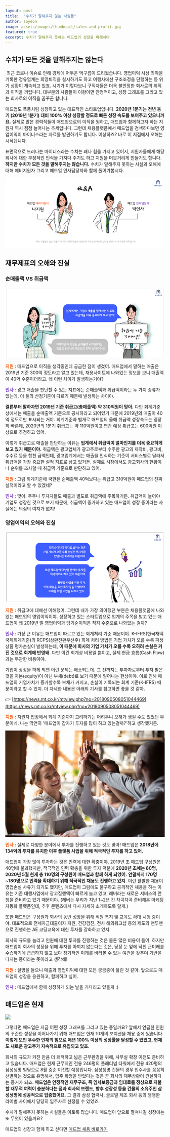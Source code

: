 ```yaml
---
layout: post
title:  "수치가 말해주지 않는 사실들"
author: soyeon
image: assets/images/thumbnail/sales-and-profit.jpg
featured: true
excerpt: 수치가 말해주지 못하는 매드업의 성장을 파헤치다
---
```


## 수치가 모든 것을 말해주지는 않는다
​
최근 코로나 이슈로 인해 경제에 어두운 먹구름이 드리웠습니다. 영업이익 사상 최악을 기록한 정유업계는 희망퇴직을 실시하기도 하고 여행사에선 구조조정을 단행하는 등 위기 상황이 계속되고 있죠. 시기가 이렇다보니 구직자들은 더욱 불안정한 회사로의 취직과 이직을 꺼립니다. 대부분의 사람들이 이왕이면 안정적이고, 성장 그래프를 그리고 있는 회사로의 이직을 꿈꾸곤 합니다.

매드업도 폭풍처럼 성장하고 있는 대표적인 스타트업입니다. **2020년 1분기는 전년 동기 (2019년 1분기) 대비 100% 이상 성장할 정도로 빠른 성장 속도를 보여주고 있으니까요.** 실제로 많은 경력직들이 매드업으로의 이직을 원하고, 매드업과 함께하고자 하는 지원자 역시 점점 늘어나는 추세입니다. 그런데 채용플랫폼에서 매드업을 검색하다보면 영업이익이 마이너스라는 자료를 발견하기도 합니다. 이상하죠? 바로 이 지점에서 오해는 시작됩니다.

표면적으로 드러나는 마이너스라는 수치는 꽤나 힘을 가지고 있어서, 지원자들에게 해당 회사에 대한 부정적인 인식을 가져다 주기도 하고 지원을 머뭇거리게 만들기도 합니다. **하지만 수치가 모든 것을 말해주지는 않습니다.** 수치가 말해주지 못하는 사실과 오해에 대해 예비지원자 그리고 매드업 인사담당자와 함께 풀어가봅시다.

<img style="display:block;margin:0 auto;" src="../assets/images/sales-and-profit/2.jpg">

## 재무제표의 오해와 진실
### 순매출액 VS 취급액

<img style="display:block;margin:0 auto;" src="../assets/images/sales-and-profit/3.jpg">

<span style="color:#fa5200">**지원**</span> : 매드업으로 이직을 생각중인데 궁금한 점이 생겼어. 매드업에서 말하는 매출은 2019년 기준 300억 정도라고 알고 있는데, 채용사이트에 나와있는 정보를 보니 매출액이 40억 수준이더라고. 왜 이런 차이가 발생하는거야?

<span style="color:#7638c2">**인사**</span> : 광고 매출을 판단할 수 있는 지표에는 순매출액과 취급액이라는 두 가지 종류가 있는데, 이 둘의 산정기준이 다르기 때문에 발생하는 차이야.

**결론부터 말하자면 2019년 기준 취급고(총매출액) 약 310억원이 맞아.** 다만 회계기준 상에서는 매출을 순매출액 기준으로 공시하라고 되어있기 때문에 2019년의 매출이 40억 정도로만 표시되는 거야. 회계기준과 별개로 매드업의 올해 취급액 성장속도는 굉장히 빠른데, 2020년의 1분기 취급고는 약 110억원이고 연간 예상 취급고는 600억원 이상으로 추정하고 있어.

이렇게 취급고로 매출을 판단하는 이유는 **업계에서 취급액이 얼마인지를 더욱 중요하게 보고 있기 때문이야.** 취급액은 광고업체가 광고주로부터 수주한 광고의 제작비, 광고비, 수수료 등을 합친 금액인데, 광고업계에서는 매출을 인식하는 기준이 서비스별로 달라서 취급액을 가장 중요한 실적 지표로 삼고 있거든. 실제로 시장에서도 광고회사의 현황이나 순위를 조사할 때 취급액 기준으로 판단하고 있어.

<span style="color:#fa5200">**지원**</span> : 그럼 회계기준에 국한된 순매출액 40억보다는 취급고 310억원이 매드업의 진짜 실적이라고 할 수 있겠네?

<span style="color:#7638c2">**인사**</span> : 맞아. 주주나 투자자들도 매출과 별도로 취급액에 주목하거든. 취급액이 늘어야 기업도 성장한 것으로 보기 때문에, 취급액이 증가하고 있는 매드업이 성장 중이라는 사실에는 의심의 여지가 없지!


### 영업이익의 오해와 진실


<img style="display:block;margin:0 auto;" src="../assets/images/sales-and-profit/4.jpg">

<span style="color:#fa5200">**지원**</span> : 취급고에 대해선 이해했어. 그런데 내가 가장 의아했던 부분은 채용플랫폼에 나와 있는 매드업의 영업이익이야. 성장하고 있는 스타트업으로 업계의 주목을 받고 있는 매드업이 왜 2019년 말 영업이익과 당기순이익은 적자 수준으로 나와있는 걸까?

<span style="color:#7638c2">**인사**</span> : 가장 큰 이유는 매드업이 따르고 있는 회계처리 기준 때문이야. K-IFRS(한국채택국제회계기준)의 RCPS(상환전환우선주) 회계 처리 방법은 기업 가치가 오를 수록 파생상품 평가손실이 발생하는데, **이 때문에 회사의 기업 가치가 오를 수록 오히려 손실은 커진 것으로 회계에 반영돼.** 다만 이건 회계상 비용일 뿐이고, 실제 현금 흐름(Cash Flow)과는 무관한 비용이야.

기업이 상장을 하게 되면 이런 문제는 해소되는데, 그 전까지는 투자자로부터 투자 받은 것을 자본(equity)이 아닌 부채(debt)로 보기 때문에 일어나는 현상이야. 이로 인해 매드업의 기업가치가 증가할수록 부채가 커지고, 손실이 기록되는 회계 기준(K-IFRS) 때문이라고 할 수 있지. 더 자세한 내용은 아래의 기사를 참고하면 좋을 것 같아. 

👉 [https://news.mt.co.kr/mtview.php?no=2018090508051044469](https://news.mt.co.kr/mtview.php?no=2018090508051044469)

<span style="color:#fa5200">**지원**</span> : 지원자 입장에서 회계 기준까지 고려하기는 어려우니 오해가 생길 수도 있었던 부분이네. 나는 막연히 '매드업이 갑자기 투자를 많이 하고 있는걸까?'하고 생각했거든.

<img style="display:block;margin:0 auto;" src="../assets/images/sales-and-profit/5.jpg">

<span style="color:#fa5200">**인사**</span> : 실제로 다양한 분야에서 투자를 진행하고 있는 것도 맞아! 매드업은 **2018년에 134억의 투자를 유치한 이후 플랫폼 사업을 위해 적극적인 투자를 하고 있어.** 

매드업이 가장 많이 투자하는 것은 인력에 대한 확충이야. 2019년 초 매드업 구성원은 40명에 불과했지만, 적극적인 인력 확충을 위한 투자 덕분에 **2020년 초에는 80명, 2020년 5월 현재 총 110명의 구성원이 매드업과 함께 하게 되었어.** **연말까지 170명~180명으로 인력을 확대하기 위해 적극적인 채용도 진행하고 있지.** 이런 활발한 채용이 영업손실 사유가 되기도 했지만, 매드업이 그럼에도 불구하고 공격적인 채용을 하는 이유는 기존 대행사업에서 광고집행액이 빠르게 늘고 있고, 레버라는 새로운 서비스의 런칭을 준비하고 있기 때문이야. (레버는 우리가 지난 1~2년 간 차곡차곡 준비해온 마케팅 자동화 플랫폼인데, 추후 콘텐츠에서 다시 자세히 소개하도록 할게.)

또한 매드업은 구성원과 회사의 동반 성장을 위해 직원 복지 및 교육도 확대 시행 중이야. 대표적으로 전세자금대출이자 지원, 건강검진, 전사 해외워크샵 등의 제도와 맨투맨으로 진행하는 AE 코딩교육에 대한 투자를 강화하고 있지.

회사의 규모를 늘리고 인원에 대한 투자를 진행하는 것은 물론 많은 비용이 들어. 하지만 매드업이 회사의 성장을 위해 투자를 아끼지 않는다는 것은, 당장 눈 앞에 닥친 근미래를 수습하기에 급급하지 않고 보다 장기적인 미래를 바라볼 수 있는 여건을 갖추며 기반을 다지는 중이라는 뜻이라고 생각해!

<span style="color:#fa5200">**지원**</span> : 설명을 들으니 매출과 영업이익에 대한 모든 궁금증이 풀린 것 같아. 앞으로도 매드업의 성장을 응원하고, 함께하고 싶어.

<span style="color:#7638c2">**인사**</span> : 매드업에서 함께 성장하게 되는 날을 기다리고 있을게 :)

## 매드업은 현재

<img style="display:block;margin:0 auto;" src="../assets/images/sales-and-profit/6.jpg">

그렇다면 매드업은 지금 어떤 성장 그래프를 그리고 있는 중일까요? 앞에서 언급한 인원의 꾸준한 성장을 이어나가기 위해 매드업은 현재 10개의 포지션을 채용 중에 있습니다. **이렇게 모인 우수한 인재의 힘으로 매년 100% 이상의 성장률을 달성할 수 있었고, 현재도 새로운 광고주가 지속적으로 유입되고 있죠.**

회사의 규모가 커진 만큼 더 쾌적하고 넓은 근무환경을 위해, 사무실 확장 이전도 준비하고 있습니다. 매드업은 현재 근무지인 전용 246평의 플래티넘 타워에서 전용 420평의 삼성생명 빌딩으로 8월 중순 이전할 예정입니다. 삼성생명 건물의 경우 입주사를 꼼꼼히 선별하는 것으로 유명해서, 입주 확정을 받았다는 것은 곧 회사의 재무상황이 건실하다는 증거가 되죠. **매드업은 안정적인 재무구조, 즉 임차보증금과 임대료를 정상으로 지불할 재무적 여력이 충분하다는 점과 회사의 브랜드, 향후 성장성 등을 건물의 소유주인 삼성생명에 성공적으로 입증했어요.** 그 결과 삼성 협력사, 글로벌 제조 회사 등의 쟁쟁한 라이벌 사이에서 당당히 입주사로 선정될 수 있었죠.

수치가 말해주지 못하는 사실들은 이토록 많습니다. 매드업이 앞으로 펼쳐나갈 성장에는 또 무엇이 있을까요?

매드업의 성장과 함께 하고 싶다면
[매드업 채용 바로가기][madup]

[madup]: <https://www.notion.so/maduphr/f5cafd7a9ab645889a843dcb2bc8605e>
